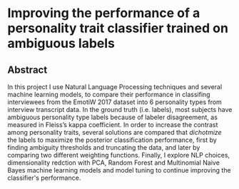 # Improving the performance of a personality trait classifier trained on ambiguous labels
## Abstract
In this project I use Natural Language Processing techniques and several machine learning models, to compare their performance in classifing interviewees from the EmotiW 2017 dataset into 6 personality types from interview transcript data. In the ground truth (i.e. labels), most subjects have ambiguous personality type labels because of labeler disagreement, as measured in Fleiss’s kappa coefficient. In order to increase the contrast among personality traits, several solutions are compared that *dichotmize* the labels to maximize the posterior classification performance, first by finding ambiguity thresholds and truncating the data, and later by comparing two different weighting functions. Finally, I explore NLP choices, dimensionality redction with PCA, Random Forest and Multinomial Naive Bayes machine learning models and model tuning to continue improving the classifier's performance.
